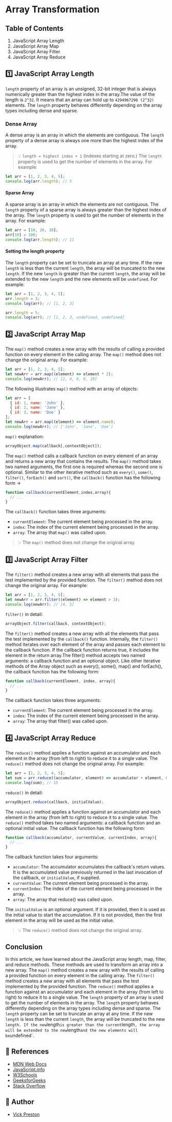 # Array Transformation

## Table of Contents

1. JavaScript Array Length
2. JavaScript Array Map
3. JavaScript Array Filter
4. JavaScript Array Reduce

## :one: JavaScript Array Length

`length` property of an array is an unsigned, 32-bit integer that is always numerically greater than the highest index in the array.The value of the length is `2^32`. It means that an array can hold up to `4294967296 (2^32)` elements.
The `length` property behaves differently depending on the array types including dense and sparse.

### Dense Array

A dense array is an array in which the elements are contiguous. The `length` property of a dense array is always one more than the highest index of the array.
> :bulb: `length = highest index + 1` (indexes starting at zero.)
The `length` property is used to get the number of elements in the array. For example:

```javascript
let arr = [1, 2, 3, 4, 5];
console.log(arr.length); // 5
```

#### Sparse Array

A sparse array is an array in which the elements are not contiguous. The `length` property of a sparse array is always greater than the highest index of the array. The `length` property is used to get the number of elements in the array. For example:

```javascript
let arr = [10, 20, 30];
arr[10] = 100;
console.log(arr.length); // 11
```

#### Setting the length property

The `length` property can be set to truncate an array at any time. If the new `length` is less than the current `length`, the array will be truncated to the new `length`. If the new `length` is greater than the current `length`, the array will be extended to the new `length` and the new elements will be `undefined`. For example:

```javascript
let arr = [1, 2, 3, 4, 5];
arr.length = 3;
console.log(arr); // [1, 2, 3]

arr.length = 5;
console.log(arr); // [1, 2, 3, undefined, undefined]
```

## :two: JavaScript Array Map

The `map()` method creates a new array with the results of calling a provided function on every element in the calling array. The `map()` method does not change the original array. For example:

```javascript
let arr = [1, 2, 3, 4, 5];
let newArr = arr.map((element) => element * 2);
console.log(newArr); // [2, 4, 6, 8, 10]
```

The following illustrates `map()` method with an array of objects:

```javascript
let arr = [
  { id: 1, name: 'John' },
  { id: 2, name: 'Jane' },
  { id: 3, name: 'Doe' }
];
let newArr = arr.map((element) => element.name);
console.log(newArr); // ['John', 'Jane', 'Doe']
```

`map()` explanation:

```javascript
arrayObject.map(callback[,contextObject]);
```

The `map()` method calls a callback function on every element of an array and returns a new array that contains the results.
The `map()` method takes two named arguments, the first one is required whereas the second one is optional.
Similar to the other iterative method such as  `every()`,  `some()`,  `filter()`, `forEach()` and  `sort()`, the `callback()` function has the following form &rarr;

```javascript
function callback(currentElement,index,array){
  // ... 
}
```

The `callback()` function takes three arguments:

* `currentElement`: The current element being processed in the array.
* `index`: The index of the current element being processed in the array.
* `array`: The array that `map()` was called upon.

> :bulb: The `map()` method does not change the original array.

## :three: JavaScript Array Filter

The `filter()` method creates a new array with all elements that pass the test implemented by the provided function. The `filter()` method does not change the original array. For example:

```javascript
let arr = [1, 2, 3, 4, 5];
let newArr = arr.filter((element) => element > 3);
console.log(newArr); // [4, 5]
```

`filter()` in detail:
  
  ```javascript
  arrayObject.filter(callback, contextObject);
  ```

The `filter()` method creates a new array with all the elements that pass the test implemented by the `callback()` function.
Internally, the `filter()` method iterates over each element of the array and passes each element to the callback function. If the callback function returns true, it includes the element in the return array.The filter() method accepts two named arguments: a callback function and an optional object. Like other iterative methods of the Array object such as every(), some(), map() and forEach(), the callback function has the following form:

```javascript
function callback(currentElement, index, array){
  // ...
}
```

The callback function takes three arguments:

* `currentElement`: The current element being processed in the array.
* `index`: The index of the current element being processed in the array.
* `array`: The array that filter() was called upon.

## :four: JavaScript Array Reduce

The `reduce()` method applies a function against an accumulator and each element in the array (from left to right) to reduce it to a single value. The `reduce()` method does not change the original array. For example:

```javascript
let arr = [1, 2, 3, 4, 5];
let sum = arr.reduce((accumulator, element) => accumulator + element, 0);
console.log(sum); // 15
```

`reduce()` in detail:

```javascript
arrayObject.reduce(callback, initialValue);
```

The `reduce()` method applies a function against an accumulator and each element in the array (from left to right) to reduce it to a single value. The `reduce()` method takes two named arguments: a callback function and an optional initial value. The callback function has the following form:

```javascript
function callback(accumulator, currentValue, currentIndex, array){
  // ...
}
```

The callback function takes four arguments:

* `accumulator`: The accumulator accumulates the callback's return values. It is the accumulated value previously returned in the last invocation of the callback, or `initialValue`, if supplied.
* `currentValue`: The current element being processed in the array.
* `currentIndex`: The index of the current element being processed in the array.
* `array`: The array that reduce() was called upon.

The `initialValue` is an optional argument. If it is provided, then it is used as the initial value to start the accumulation. If it is not provided, then the first element in the array will be used as the initial value.

> :bulb: The `reduce()` method does not change the original array.

## Conclusion

In this article, we have learned about the JavaScript array length, map, filter, and reduce methods. These methods are used to transform an array into a new array. The `map()` method creates a new array with the results of calling a provided function on every element in the calling array. The `filter()` method creates a new array with all elements that pass the test implemented by the provided function. The `reduce()` method applies a function against an accumulator and each element in the array (from left to right) to reduce it to a single value. The `length` property of an array is used to get the number of elements in the array. The `length` property behaves differently depending on the array types including dense and sparse. The `length` property can be set to truncate an array at any time. If the new `length` is less than the current `length`, the array will be truncated to the new `length. If the new`length` is greater than the current `length`, the array will be extended to the new`length` and the new elements will be `undefined`.

## :link: References

* [MDN Web Docs](https://developer.mozilla.org/en-US/docs/Web/JavaScript/Reference/Global_Objects/Array)
* [JavaScript.info](https://javascript.info/array-methods)
* [W3Schools](https://www.w3schools.com/jsref/jsref_obj_array.asp)
* [GeeksforGeeks](https://www.geeksforgeeks.org/javascript-array-iteration-methods/)
* [Stack Overflow](https://stackoverflow.com/questions/3010840/loop-through-array-in-javascript)

## :pencil: Author

* [Vick Preston](https://github.com/Vickouma77)
